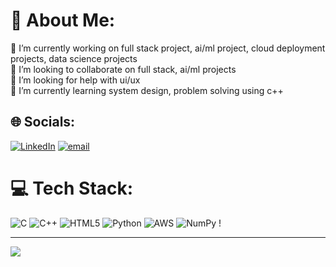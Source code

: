 # 💫 About Me:
🔭 I’m currently working on full stack project, ai/ml project, cloud deployment projects, data science projects<br>👯 I’m looking to collaborate on full stack, ai/ml projects<br>🤝 I’m looking for help with ui/ux<br>🌱 I’m currently learning system design, problem solving using c++<br>


## 🌐 Socials:
[![LinkedIn](https://img.shields.io/badge/LinkedIn-%230077B5.svg?logo=linkedin&logoColor=white)](https://linkedin.com/in/www.linkedin.com/in/gaurish-aradhy-42490829b) [![email](https://img.shields.io/badge/Email-D14836?logo=gmail&logoColor=white)](mailto:gaurisharadhy@gmail.com) 

# 💻 Tech Stack:
![C](https://img.shields.io/badge/c-%2300599C.svg?style=for-the-badge&logo=c&logoColor=white) ![C++](https://img.shields.io/badge/c++-%2300599C.svg?style=for-the-badge&logo=c%2B%2B&logoColor=white) ![HTML5](https://img.shields.io/badge/html5-%23E34F26.svg?style=for-the-badge&logo=html5&logoColor=white) ![Python](https://img.shields.io/badge/python-3670A0?style=for-the-badge&logo=python&logoColor=ffdd54) ![AWS](https://img.shields.io/badge/AWS-%23FF9900.svg?style=for-the-badge&logo=amazon-aws&logoColor=white) ![NumPy](https://img.shields.io/badge/numpy-%23013243.svg?style=for-the-badge&logo=numpy&logoColor=white) !


---
[![](https://visitcount.itsvg.in/api?id=www.linkedin.com/in/gaurish-aradhy-42490829b&icon=0&color=0)](https://visitcount.itsvg.in)

<!-- Proudly created with GPRM ( https://gprm.itsvg.in ) -->
